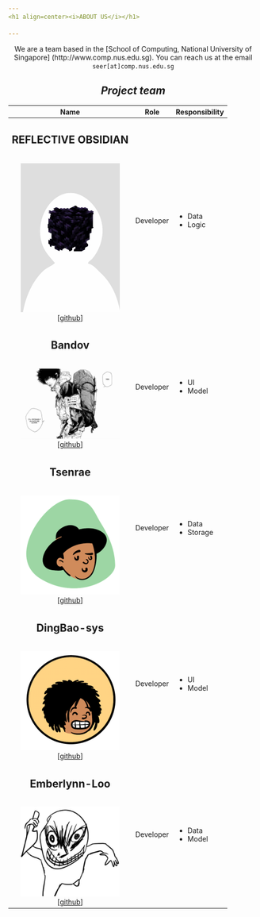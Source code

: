 ```yaml
---
<h1 align=center><i>ABOUT US</i></h1>

---
```

<p align="center">
We are a team based in the [School of Computing, National University of Singapore] (http://www.comp.nus.edu.sg). 
You can reach us at the email <code>seer[at]comp.nus.edu.sg</code>
</p>

<h2 align=center><i>Project team</I></h2>

|                                                                      Name                                                                       |   Role    | Responsibility                    |
|:-----------------------------------------------------------------------------------------------------------------------------------------------:|:---------:|:----------------------------------|
| <h2>REFLECTIVE OBSIDIAN</h2></br><img src="images/reflective_obsidian.png" width="200px"></br>[[github](https://github.com/ReflectiveObsidian)] | Developer | <ul><li>Data</li><li>Logic</li>   |
|                    <h2>Bandov</h2></br><img src="images/bandov.png" width="200px"></br>[[github](https://github.com/Bandov)]                    | Developer | <ul><li>UI</li><li>Model</li>     |
|                  <h2>Tsenrae</h2></br><img src="images/tsenrae.png" width="200px"></br>[[github](https://github.com/Tsenrae)]                   | Developer | <ul><li>Data</li><li>Storage</li> |
|            <h2>DingBao-sys</h2></br><img src="images/dingbao-sys.png" width="200px"></br>[[github](https://github.com/DingBao-sys)]             | Developer | <ul><li>UI</li><li>Model</li>     |
|         <h2>Emberlynn-Loo</h2></br><img src="images/emberlynn-loo.png" width="200px"></br>[[github](https://github.com/Emberlynn-Loo)]          | Developer | <ul><li>Data</li><li>Model</li>   |

